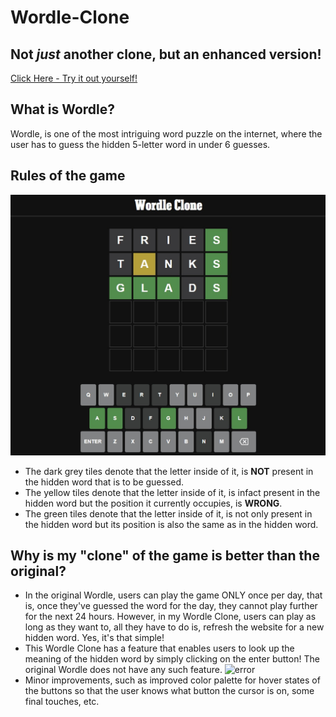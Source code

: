 # Wordle-Clone
## Not _just_ another clone, but an enhanced version!

[Click Here - Try it out yourself!](https://wordle-cl0ne.netlify.app/)

## What is Wordle?
Wordle, is one of the most intriguing word puzzle on the internet, where the user has to guess the hidden 5-letter word in under 6 guesses. 

## Rules of the game
![error](https://github.com/ishan-kshirsagar0-7/Wordle-Clone/blob/master/Images/img1.jpeg?raw=true)
- The dark grey tiles denote that the letter inside of it, is **NOT** present in the hidden word that is to be guessed.
- The yellow tiles denote that the letter inside of it, is infact present in the hidden word but the position it currently occupies, is **WRONG**.
- The green tiles denote that the letter inside of it, is not only present in the hidden word but its position is also the same as in the hidden word. 

## Why is my "clone" of the game is better than the original?
- In the original Wordle, users can play the game ONLY once per day, that is, once they've guessed the word for the day, they cannot play further for the next 24 hours. However, in my Wordle Clone, users can play as long as they want to, all they have to do is, refresh the website for a new hidden word. Yes, it's that simple!
- This Wordle Clone has a feature that enables users to look up the meaning of the hidden word by simply clicking on the enter button! The original Wordle does not have any such feature.
![error](https://j.gifs.com/qQmQ7D.gif)
- Minor improvements, such as improved color palette for hover states of the buttons so that the user knows what button the cursor is on, some final touches, etc.
